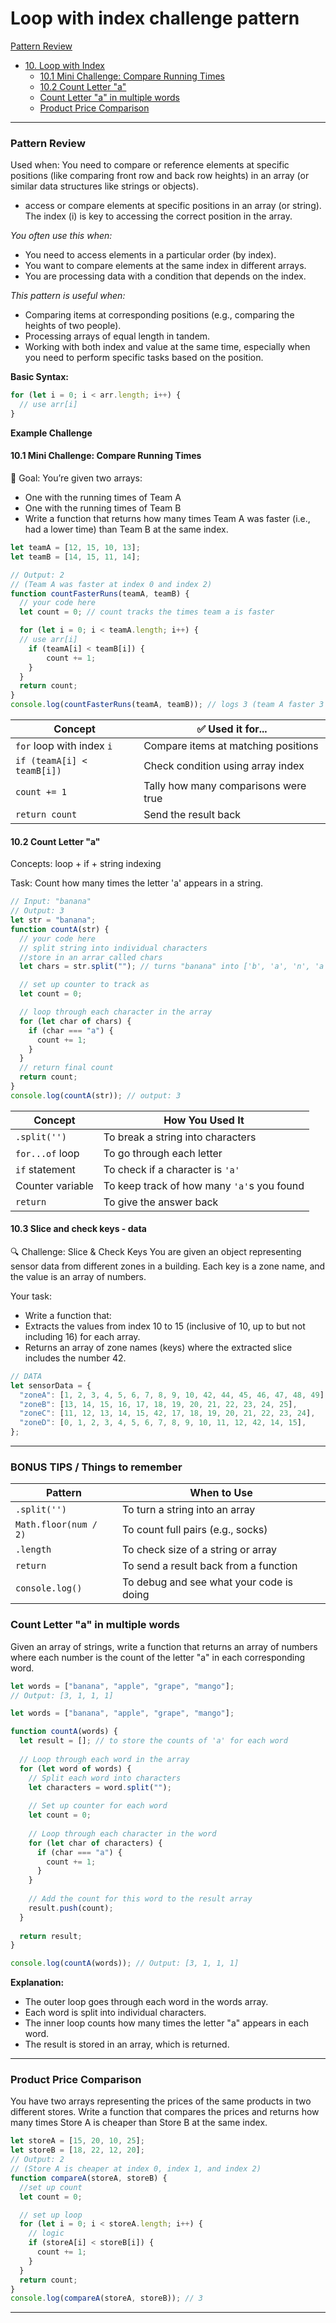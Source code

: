 # Loop with index challenge pattern

[Pattern Review](#pattern-review)
- [10. Loop with Index](#10-loop-with-index)
  - [10.1 Mini Challenge: Compare Running Times](#101-mini-challenge-compare-running-times)
  - [10.2 Count Letter "a"](#102-count-letter-a)
  - [Count Letter "a" in multiple words](#count-letter-a-in-multiple-words)
  - [Product Price Comparison](#product-price-comparison)

---

### Pattern Review
Used when: You need to compare or reference elements at specific positions (like comparing front row and back row heights) in an array (or similar data structures like strings or objects). 
- access or compare elements at specific positions in an array (or string). The index (i) is key to accessing the correct position in the array.

*You often use this when:*

- You need to access elements in a particular order (by index).
- You want to compare elements at the same index in different arrays.
- You are processing data with a condition that depends on the index.

*This pattern is useful when:*

- Comparing items at corresponding positions (e.g., comparing the heights of two people).
- Processing arrays of equal length in tandem.
- Working with both index and value at the same time, especially when you need to perform specific tasks based on the position.

**Basic Syntax:**
```js
for (let i = 0; i < arr.length; i++) {
  // use arr[i]
}
```

**Example Challenge**

#### 10.1 Mini Challenge: Compare Running Times
🧠 Goal:
You’re given two arrays:
- One with the running times of Team A
- One with the running times of Team B
- Write a function that returns how many times Team A was faster (i.e., had a lower time) than Team B at the same index.
```js
let teamA = [12, 15, 10, 13];
let teamB = [14, 15, 11, 14];

// Output: 2
// (Team A was faster at index 0 and index 2)
function countFasterRuns(teamA, teamB) {
  // your code here
  let count = 0; // count tracks the times team a is faster

  for (let i = 0; i < teamA.length; i++) {
  // use arr[i]
    if (teamA[i] < teamB[i]) {
        count += 1;
    }
  }
  return count;
}
console.log(countFasterRuns(teamA, teamB)); // logs 3 (team A faster 3 times)
```
| Concept                    | ✅ Used it for...                     |
| -------------------------- | ------------------------------------ |
| `for` loop with index `i`  | Compare items at matching positions  |
| `if (teamA[i] < teamB[i])` | Check condition using array index    |
| `count += 1`               | Tally how many comparisons were true |
| `return count`             | Send the result back                 |

#### 10.2 Count Letter "a"
Concepts: loop + if + string indexing

Task:
Count how many times the letter 'a' appears in a string.
``` js
// Input: "banana"
// Output: 3
let str = "banana";
function countA(str) {
  // your code here
  // split string into individual characters
  //store in an arrar called chars
  let chars = str.split(""); // turns "banana" into ['b', 'a', 'n', 'a', 'n', 'a']

  // set up counter to track as
  let count = 0;

  // loop through each character in the array
  for (let char of chars) {
    if (char === "a") {
      count += 1;
    }
  }
  // return final count
  return count;
}
console.log(countA(str)); // output: 3
```
| Concept          | How You Used It                            |
| ---------------- | ------------------------------------------ |
| `.split('')`     | To break a string into characters          |
| `for...of` loop  | To go through each letter                  |
| `if` statement   | To check if a character is `'a'`           |
| Counter variable | To keep track of how many `'a'`s you found |
| `return`         | To give the answer back                    |

#### 10.3 Slice and check keys - data
🔍 Challenge: Slice & Check Keys
You are given an object representing sensor data from different zones in a building. Each key is a zone name, and the value is an array of numbers.

Your task:
- Write a function that:
- Extracts the values from index 10 to 15 (inclusive of 10, up to but not including 16) for each array.
- Returns an array of zone names (keys) where the extracted slice includes the number 42.

```js
// DATA
let sensorData = {
  "zoneA": [1, 2, 3, 4, 5, 6, 7, 8, 9, 10, 42, 44, 45, 46, 47, 48, 49],
  "zoneB": [13, 14, 15, 16, 17, 18, 19, 20, 21, 22, 23, 24, 25],
  "zoneC": [11, 12, 13, 14, 15, 42, 17, 18, 19, 20, 21, 22, 23, 24],
  "zoneD": [0, 1, 2, 3, 4, 5, 6, 7, 8, 9, 10, 11, 12, 42, 14, 15],
};

```

---


### BONUS TIPS / Things to remember
| Pattern               | When to Use                              |
| --------------------- | ---------------------------------------- |
| `.split('')`          | To turn a string into an array           |
| `Math.floor(num / 2)` | To count full pairs (e.g., socks)        |
| `.length`             | To check size of a string or array       |
| `return`              | To send a result back from a function    |
| `console.log()`       | To debug and see what your code is doing |

### Count Letter "a" in multiple words
Given an array of strings, write a function that returns an array of numbers where each number is the count of the letter "a" in each corresponding word.
```js
let words = ["banana", "apple", "grape", "mango"];
// Output: [3, 1, 1, 1]

let words = ["banana", "apple", "grape", "mango"];

function countA(words) {
  let result = []; // to store the counts of 'a' for each word
  
  // Loop through each word in the array
  for (let word of words) {
    // Split each word into characters
    let characters = word.split("");
    
    // Set up counter for each word
    let count = 0;
    
    // Loop through each character in the word
    for (let char of characters) {
      if (char === "a") {
        count += 1;
      }
    }
    
    // Add the count for this word to the result array
    result.push(count);
  }
  
  return result;
}

console.log(countA(words)); // Output: [3, 1, 1, 1]

```
**Explanation:**

- The outer loop goes through each word in the words array.
- Each word is split into individual characters.
- The inner loop counts how many times the letter "a" appears in each word.
- The result is stored in an array, which is returned.

---

### Product Price Comparison
You have two arrays representing the prices of the same products in two different stores. Write a function that compares the prices and returns how many times Store A is cheaper than Store B at the same index.
```js
let storeA = [15, 20, 10, 25];
let storeB = [18, 22, 12, 20];
// Output: 2
// (Store A is cheaper at index 0, index 1, and index 2)
function compareA(storeA, storeB) {
  //set up count
  let count = 0;

  // set up loop
  for (let i = 0; i < storeA.length; i++) {
    // logic
    if (storeA[i] < storeB[i]) {
      count += 1;
    }
  }
  return count;
}
console.log(compareA(storeA, storeB)); // 3
```

---